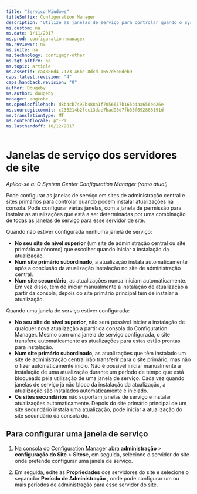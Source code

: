 ```yaml
---
title: "Serviço Windows"
titleSuffix: Configuration Manager
description: "Utilize as janelas de serviço para controlar quando o System Center Configuration Manager sites instalam atualizações."
ms.custom: na
ms.date: 1/11/2017
ms.prod: configuration-manager
ms.reviewer: na
ms.suite: na
ms.technology: configmgr-other
ms.tgt_pltfrm: na
ms.topic: article
ms.assetid: ca4886d4-7173-46be-8dcd-1657d5b0deb9
caps.latest.revision: "4"
caps.handback.revision: "0"
author: Dougeby
ms.author: dougeby
manager: angrobe
ms.openlocfilehash: d8b4cb7492b488a1f7056617b165b4aa656ee26e
ms.sourcegitcommit: c236214b2fcc13dae7bad96d7fb33f692868191d
ms.translationtype: MT
ms.contentlocale: pt-PT
ms.lasthandoff: 10/12/2017
---
```

#  <a name="service-windows-for-site-servers"></a>Janelas de serviço dos servidores de site

*Aplica-se a: O System Center Configuration Manager (ramo atual)*

Pode configurar as janelas de serviço em sites de administração central e sites primários para controlar quando podem instalar atualizações na consola.  Pode configurar várias janelas, com a janela de permissão para instalar as atualizações que está a ser determinadas por uma combinação de todas as janelas de serviço para esse servidor de site.

Quando não estiver configurada nenhuma janela de serviço:
- **No seu site de nível superior** (um site de administração central ou site primário autónomo) que escolher quando iniciar a instalação da atualização.
- **Num site primário subordinado**, a atualização instala automaticamente após a conclusão da atualização instalação no site de administração central.
- **Num site secundário**, as atualizações nunca iniciam automaticamente. Em vez disso, tem de iniciar manualmente a instalação de atualização a partir da consola, depois do site primário principal tem de instalar a atualização.

Quando uma janela de serviço estiver configurada:
- **No seu site de nível superior**, não será possível iniciar a instalação de qualquer nova atualização a partir da consola do Configuration Manager. Mesmo com uma janela de serviço configurada, o site transfere automaticamente as atualizações para estas estão prontas para instalação.  
- **Num site primário subordinado**, as atualizações que têm instalado um site de administração central irão transferir para o site primário, mas não o fizer automaticamente início. Não é possível iniciar manualmente a instalação de uma atualização durante um período de tempo que está bloqueado pela utilização de uma janela de serviço. Cada vez quando janelas de serviço já não bloco da instalação da atualização, a atualização são instalados automaticamente é iniciado.
- **Os sites secundários** não suportam janelas de serviço e instalar atualizações automaticamente. Depois do site primário principal de um site secundário instala uma atualização, pode iniciar a atualização do site secundário da consola do.

## <a name="to-configure-a-service-window"></a>Para configurar uma janela de serviço

1.  Na consola do Configuration Manager abra **administração** > **configuração do Site** > **Sites**e, em seguida, selecione o servidor do site onde pretende configurar uma janela de serviço.  

2.  Em seguida, edite as **Propriedades** dos servidores do site e selecione o separador **Período de Administração** , onde pode configurar um ou mais períodos de administração para esse servidor do site.  

